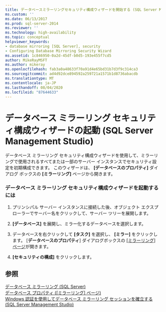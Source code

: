 ```yaml
---
title: データベースミラーリングセキュリティ構成ウィザードを開始する (SQL Server Management Studio) |Microsoft Docs
ms.custom: ''
ms.date: 06/13/2017
ms.prod: sql-server-2014
ms.reviewer: ''
ms.technology: high-availability
ms.topic: conceptual
helpviewer_keywords:
- database mirroring [SQL Server], security
- Configuring Database Mirroring Security Wizard
ms.assetid: 1c846950-0a2d-45df-b0d5-193e455f7cd5
author: MikeRayMSFT
ms.author: mikeray
ms.openlocfilehash: fab3a0a48633f70a91d4e65bd31b7d3f9c314ca3
ms.sourcegitcommit: ad4d92dce894592a259721a1571b1d8736abacdb
ms.translationtype: MT
ms.contentlocale: ja-JP
ms.lasthandoff: 08/04/2020
ms.locfileid: "87644633"
---
```

# <a name="start-the-configuring-database-mirroring-security-wizard-sql-server-management-studio"></a>データベース ミラーリング セキュリティ構成ウィザードの起動 (SQL Server Management Studio)
  データベース ミラーリング セキュリティ構成ウィザードを使用して、ミラーリングで使用されるすべてまたは一部のサーバー インスタンスでセキュリティ設定を初期構成できます。 このウィザードは、 **[データベースのプロパティ]** ダイアログ ボックスの **[ミラーリング]** ページから開きます。  
  
### <a name="to-launch-the-configure-database-mirroring-security-wizard"></a>データベース ミラーリング セキュリティ構成ウィザードを起動するには  
  
1.  プリンシパル サーバー インスタンスに接続した後、オブジェクト エクスプローラーでサーバー名をクリックして、サーバー ツリーを展開します。  
  
2.  **[データベース]** を展開し、ミラー化するデータベースを選択します。  
  
3.  データベースを右クリックして **[タスク]** を選択し、 **[ミラー]** をクリックします。 [**データベースのプロパティ**] ダイアログボックスの [[ミラーリング] ページ](../../relational-databases/databases/database-properties-mirroring-page.md)が開きます。  
  
4.  **[セキュリティの構成]** をクリックします。  
  
## <a name="see-also"></a>参照  
 [データベース ミラーリング &#40;SQL Server&#41;](database-mirroring-sql-server.md)   
 [データベース プロパティ &#40;[ミラーリング] ページ&#41;](../../relational-databases/databases/database-properties-mirroring-page.md)   
 [Windows 認証を使用してデータベース ミラーリング セッションを確立する &#40;SQL Server Management Studio&#41;](establish-database-mirroring-session-windows-authentication.md)  
  
  

